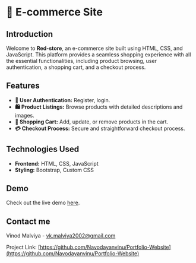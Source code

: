 # 🛒 E-commerce Site

## Introduction
Welcome to **Red-store**, an e-commerce site built using HTML, CSS, and JavaScript. This platform provides a seamless shopping experience with all the essential functionalities, including product browsing, user authentication, a shopping cart, and a checkout process.

## Features
- **👤 User Authentication:** Register, login.
- **🛍️ Product Listings:** Browse products with detailed descriptions and images.
- **🛒 Shopping Cart:** Add, update, or remove products in the cart.
- **💳 Checkout Process:** Secure and straightforward checkout process.

## Technologies Used
- **Frontend:** HTML, CSS, JavaScript
- **Styling:** Bootstrap, Custom CSS

## Demo
Check out the live demo [here](https://navodayanvinu.github.io/e-commerce-website/).

## Contact me
Vinod Malviya - [vk.malviya2002@gmail.com](mailto:vk.malviya2002@gmail.com)

Project Link: [https://github.com/Navodayanvinu/Portfolio-Website](https://github.com/Navodayanvinu/Portfolio-Website)
